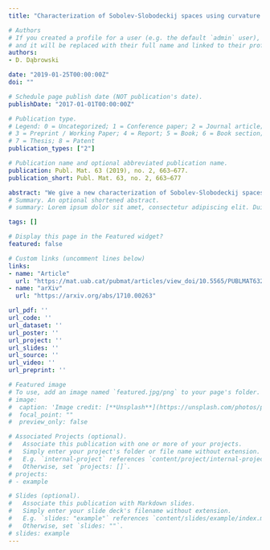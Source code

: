 ```yaml
---
title: "Characterization of Sobolev-Slobodeckij spaces using curvature energies"

# Authors
# If you created a profile for a user (e.g. the default `admin` user), write the username (folder name) here 
# and it will be replaced with their full name and linked to their profile.
authors:
- D. Dąbrowski

date: "2019-01-25T00:00:00Z"
doi: ""

# Schedule page publish date (NOT publication's date).
publishDate: "2017-01-01T00:00:00Z"

# Publication type.
# Legend: 0 = Uncategorized; 1 = Conference paper; 2 = Journal article;
# 3 = Preprint / Working Paper; 4 = Report; 5 = Book; 6 = Book section;
# 7 = Thesis; 8 = Patent
publication_types: ["2"]

# Publication name and optional abbreviated publication name.
publication: Publ. Mat. 63 (2019), no. 2, 663–677.
publication_short: Publ. Mat. 63, no. 2, 663–677

abstract: "We give a new characterization of Sobolev-Slobodeckij spaces $W^{1+s,p}(\\Omega)$ for $p>n$ and $\\frac{n}{p}<s<1$, where $n$ is the dimension of domain $\\Omega$. To achieve this we introduce a family of geometric curvature energies -- functionals on the space of surfaces inspired by the classical concept of integral Menger curvature. We prove that a function belongs to a Sobolev-Slobodeckij space if and only if it is Lipschitz continuous and its graph has finite geometric curvature energy of appropriate type."
# Summary. An optional shortened abstract.
# summary: Lorem ipsum dolor sit amet, consectetur adipiscing elit. Duis posuere tellus ac convallis placerat. Proin tincidunt magna sed ex sollicitudin condimentum.

tags: []

# Display this page in the Featured widget?
featured: false

# Custom links (uncomment lines below)
links:
- name: "Article"
  url: "https://mat.uab.cat/pubmat/articles/view_doi/10.5565/PUBLMAT6321907"
- name: "arXiv"
  url: "https://arxiv.org/abs/1710.00263"

url_pdf: ''
url_code: ''
url_dataset: ''
url_poster: ''
url_project: ''
url_slides: ''
url_source: ''
url_video: ''
url_preprint: ''

# Featured image
# To use, add an image named `featured.jpg/png` to your page's folder. 
# image:
#  caption: 'Image credit: [**Unsplash**](https://unsplash.com/photos/pLCdAaMFLTE)'
#  focal_point: ""
#  preview_only: false

# Associated Projects (optional).
#   Associate this publication with one or more of your projects.
#   Simply enter your project's folder or file name without extension.
#   E.g. `internal-project` references `content/project/internal-project/index.md`.
#   Otherwise, set `projects: []`.
# projects:
# - example

# Slides (optional).
#   Associate this publication with Markdown slides.
#   Simply enter your slide deck's filename without extension.
#   E.g. `slides: "example"` references `content/slides/example/index.md`.
#   Otherwise, set `slides: ""`.
# slides: example
---
```

